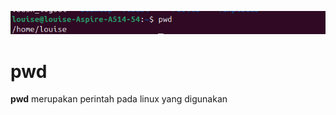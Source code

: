 ![alt text](https://github.com/LouiseOliviaPanggabean/09011282328032_TUGAS_SISTEM_OPERASI/blob/main/ScreenShots/Screenshot%20from%202024-08-30%2016-01-32.png?raw=true)
<p></p>
<H1>pwd</H1>
<b>pwd</b> merupakan perintah pada linux yang digunakan
